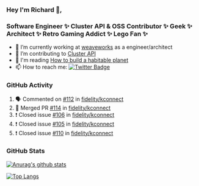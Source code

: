 ### Hey I'm Richard 👋, 

<h3 align="left">Software Engineer ✨ Cluster API & OSS Contributor ✨ Geek ✨ Architect ✨ Retro Gaming Addict ✨ Lego Fan ✨</h3>

- 🔭 I’m currently working at [weaveworks](https://github.com/weaveworks) as a engineer/architect
- 👯 I’m contributing to [Cluster API](https://github.com/kubernetes-sigs/cluster-api-provider-aws/pulls?q=is%3Aissue+is%3Apr+author%3Arichardcase+)
- 💬 I'm reading [How to build a habitable planet](https://www.amazon.co.uk/How-Build-Habitable-Planet-Humankind/dp/0691140065)
- 📫 How to reach me: [![Twitter Badge](https://img.shields.io/badge/-@fruit_case-00acee?style=flat&logo=Twitter&logoColor=white)](https://twitter.com/intent/follow?screen_name=fruit_case "Follow on Twitter")

### GitHub Activity 

<!--START_SECTION:activity-->
1. 🗣 Commented on [#112](https://github.com/fidelity/kconnect/issues/112) in [fidelity/kconnect](https://github.com/fidelity/kconnect)
2. 🎉 Merged PR [#114](https://github.com/fidelity/kconnect/pull/114) in [fidelity/kconnect](https://github.com/fidelity/kconnect)
3. ❗️ Closed issue [#106](https://github.com/fidelity/kconnect/issues/106) in [fidelity/kconnect](https://github.com/fidelity/kconnect)
4. ❗️ Closed issue [#105](https://github.com/fidelity/kconnect/issues/105) in [fidelity/kconnect](https://github.com/fidelity/kconnect)
5. ❗️ Closed issue [#110](https://github.com/fidelity/kconnect/issues/110) in [fidelity/kconnect](https://github.com/fidelity/kconnect)
<!--END_SECTION:activity-->

### GitHub Stats

[![Anurag's github stats](https://github-readme-stats.vercel.app/api?username=richardcase&count_private=true&show_icons=true)](https://github.com/anuraghazra/github-readme-stats)

[![Top Langs](https://github-readme-stats.vercel.app/api/top-langs/?username=richardcase&hide=html&layout=compact)](https://github.com/anuraghazra/github-readme-stats)
